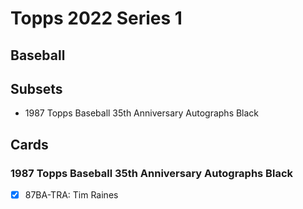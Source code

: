 # Topps 2022 Series 1
## Baseball

## Subsets

- 1987 Topps Baseball 35th Anniversary Autographs Black

## Cards

### 1987 Topps Baseball 35th Anniversary Autographs Black
- [x] 87BA-TRA: Tim Raines<br>
